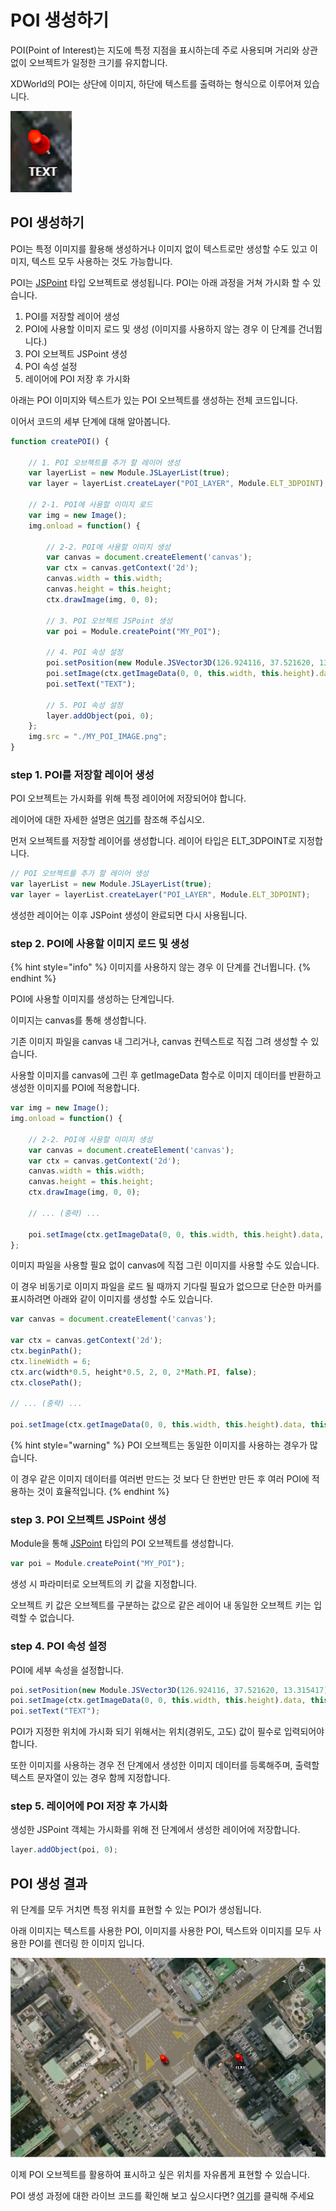 # POI 생성하기

POI(Point of Interest)는 지도에 특정 지점을 표시하는데 주로 사용되며 거리와 상관없이 오브젝트가 일정한 크기를 유지합니다.

XDWorld의 POI는 상단에 이미지, 하단에 텍스트를 출력하는 형식으로 이루어져 있습니다.

![](<../.gitbook/assets/poi0.png>)

## POI 생성하기

POI는 특정 이미지를 활용해 생성하거나 이미지 없이 텍스트로만 생성할 수도 있고 이미지, 텍스트 모두 사용하는 것도 가능합니다.

POI는 [JSPoint](../object/jspoint.md) 타입 오브젝트로 생성됩니다. POI는 아래 과정을 거쳐 가시화 할 수 있습니다.

1. POI를 저장할 레이어 생성
2. POI에 사용할 이미지 로드 및 생성 (이미지를 사용하지 않는 경우 이 단계를 건너뜁니다.)
3. POI 오브젝트 JSPoint 생성
4. POI 속성 설정
5. 레이어에 POI 저장 후 가시화

아래는 POI 이미지와 텍스트가 있는 POI 오브젝트를 생성하는 전체 코드입니다.

이어서 코드의 세부 단계에 대해 알아봅니다.

```javascript
function createPOI() {
	
    // 1. POI 오브젝트를 추가 할 레이어 생성
    var layerList = new Module.JSLayerList(true);
    var layer = layerList.createLayer("POI_LAYER", Module.ELT_3DPOINT);
	
    // 2-1. POI에 사용할 이미지 로드
    var img = new Image();
    img.onload = function() {

        // 2-2. POI에 사용할 이미지 생성
        var canvas = document.createElement('canvas');
        var ctx = canvas.getContext('2d');
        canvas.width = this.width;
        canvas.height = this.height;
        ctx.drawImage(img, 0, 0);
		
        // 3. POI 오브젝트 JSPoint 생성
        var poi = Module.createPoint("MY_POI");

        // 4. POI 속성 설정
        poi.setPosition(new Module.JSVector3D(126.924116, 37.521620, 13.315417));
        poi.setImage(ctx.getImageData(0, 0, this.width, this.height).data, this.width, this.height);
        poi.setText("TEXT");

        // 5. POI 속성 설정
        layer.addObject(poi, 0);
    };
    img.src = "./MY_POI_IMAGE.png";
}
```



### step 1. POI를 저장할 레이어 생성

POI 오브젝트는 가시화를 위해 특정 레이어에 저장되어야 합니다.

레이어에 대한 자세한 설명은 [여기](tutorial\_layer.md)를 참조해 주십시오.

먼저 오브젝트를 저장할 레이어를 생성합니다. 레이어 타입은 ELT\_3DPOINT로 지정합니다.

```javascript
// POI 오브젝트를 추가 할 레이어 생성
var layerList = new Module.JSLayerList(true);
var layer = layerList.createLayer("POI_LAYER", Module.ELT_3DPOINT);
```

생성한 레이어는 이후 JSPoint 생성이 완료되면 다시 사용됩니다.



### step 2. POI에 사용할 이미지 로드 및 생성

{% hint style="info" %}
이미지를 사용하지 않는 경우 이 단계를 건너뜁니다.
{% endhint %}

POI에 사용할 이미지를 생성하는 단계입니다.

이미지는 canvas를 통해 생성합니다.

기존 이미지 파일을 canvas 내 그리거나, canvas 컨텍스트로 직접 그려 생성할 수 있습니다.

사용할 이미지를 canvas에 그린 후 getImageData 함수로 이미지 데이터를 반환하고 생성한 이미지를 POI에 적용합니다.

```javascript
var img = new Image();
img.onload = function() {

    // 2-2. POI에 사용할 이미지 생성
    var canvas = document.createElement('canvas');
    var ctx = canvas.getContext('2d');
    canvas.width = this.width;
    canvas.height = this.height;
    ctx.drawImage(img, 0, 0);
	
    // ... (중략) ...

    poi.setImage(ctx.getImageData(0, 0, this.width, this.height).data, this.width, this.height); // 이미지 적용
};
```

이미지 파일을 사용할 필요 없이 canvas에 직접 그린 이미지를 사용할 수도 있습니다.

이 경우 비동기로 이미지 파일을 로드 될 때까지 기다릴 필요가 없으므로 단순한 마커를 표시하려면 아래와 같이 이미지를 생성할 수도 있습니다.

```javascript
var canvas = document.createElement('canvas');

var ctx = canvas.getContext('2d');
ctx.beginPath();
ctx.lineWidth = 6;
ctx.arc(width*0.5, height*0.5, 2, 0, 2*Math.PI, false);
ctx.closePath();

// ... (중략) ...

poi.setImage(ctx.getImageData(0, 0, this.width, this.height).data, this.width, this.height); // 이미지 적용
```

{% hint style="warning" %}
POI 오브젝트는 동일한 이미지를 사용하는 경우가 많습니다.

이 경우 같은 이미지 데이터를 여러번 만드는 것 보다 단 한번만 만든 후 여러 POI에 적용하는 것이 효율적입니다.
{% endhint %}



### step 3. POI 오브젝트 JSPoint 생성

Module을 통해 [JSPoint](../object/jspoint.md) 타입의 POI 오브젝트를 생성합니다.

```javascript
var poi = Module.createPoint("MY_POI");
```

생성 시 파라미터로 오브젝트의 키 값을 지정합니다.

오브젝트 키 값은 오브젝트를 구분하는 값으로 같은 레이어 내 동일한 오브젝트 키는 입력할 수 없습니다.



### step 4. POI 속성 설정

POI에 세부 속성을 설정합니다.

```javascript
poi.setPosition(new Module.JSVector3D(126.924116, 37.521620, 13.315417));
poi.setImage(ctx.getImageData(0, 0, this.width, this.height).data, this.width, this.height);
poi.setText("TEXT");
```

POI가 지정한 위치에 가시화 되기 위해서는 위치(경위도, 고도) 값이 필수로 입력되어야 합니다.

또한 이미지를 사용하는 경우 전 단계에서 생성한 이미지 데이터를 등록해주며, 출력할 텍스트 문자열이 있는 경우 함께 지정합니다.



### step 5. 레이어에 POI 저장 후 가시화

생성한 JSPoint 객체는 가시화를 위해 전 단계에서 생성한 레이어에 저장합니다.

```javascript
layer.addObject(poi, 0);
```

## POI 생성 결과

위 단계를 모두 거치면 특정 위치를 표현할 수 있는 POI가 생성됩니다.

아래 이미지는 텍스트를 사용한 POI, 이미지를 사용한 POI, 텍스트와 이미지를 모두 사용한 POI를 렌더링 한 이미지 입니다.

![](<../.gitbook/assets/poi11.png>)

이제 POI 오브젝트를 활용하여 표시하고 싶은 위치를 자유롭게 표현할 수 있습니다.

POI 생성 과정에 대한 라이브 코드를 확인해 보고 싶으시다면? [여기](http://sandbox.dtwincloud.com/code/main.do?id=object\_point)를 클릭해 주세요
